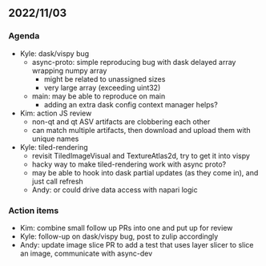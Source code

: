 ## 2022/11/03

### Agenda

- Kyle: dask/vispy bug
    - async-proto: simple reproducing bug with dask delayed array wrapping numpy array
        - might be related to unassigned sizes
        - very large array (exceeding uint32)
    - main: may be able to reproduce on main
        - adding an extra dask config context manager helps?
- Kim: action JS review
    - non-qt and qt ASV artifacts are clobbering each other
    - can match multiple artifacts, then download and upload them with unique names
- Kyle: tiled-rendering
    - revisit TiledImageVisual and TextureAtlas2d, try to get it into vispy
    - hacky way to make tiled-rendering work with async proto?
    - may be able to hook into dask partial updates (as they come in), and just call refresh
    - Andy: or could drive data access with napari logic

### Action items

- Kim: combine small follow up PRs into one and put up for review
- Kyle: follow-up on dask/vispy bug, post to zulip accordingly
- Andy: update image slice PR to add a test that uses layer slicer to slice an image, communicate with async-dev

